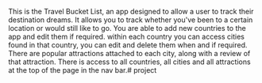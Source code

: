 This is the Travel Bucket List, an app designed to allow a user to track their destination dreams. 
It allows you to track whether you've been to a certain location or would still like to go.
You are able to add new countries to the app and edit them if required.
within each country you can access cities found in that country, you can edit and delete them when and if required.
There are popular attractions attached to each city, along with a review of that attraction. 
There is access to all countries, all cities and all attractions at the top of the page in the nav bar.# project
